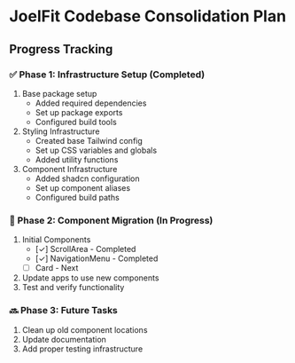 # JoelFit Codebase Consolidation Plan

## Progress Tracking

### ✅ Phase 1: Infrastructure Setup (Completed)
1. Base package setup
   - Added required dependencies
   - Set up package exports
   - Configured build tools
2. Styling Infrastructure
   - Created base Tailwind config
   - Set up CSS variables and globals
   - Added utility functions
3. Component Infrastructure
   - Added shadcn configuration
   - Set up component aliases
   - Configured build paths

### 🚀 Phase 2: Component Migration (In Progress)
1. Initial Components
   - [✓] ScrollArea - Completed
   - [✓] NavigationMenu - Completed
   - [ ] Card - Next
2. Update apps to use new components
3. Test and verify functionality

### 🔜 Phase 3: Future Tasks
1. Clean up old component locations
2. Update documentation
3. Add proper testing infrastructure